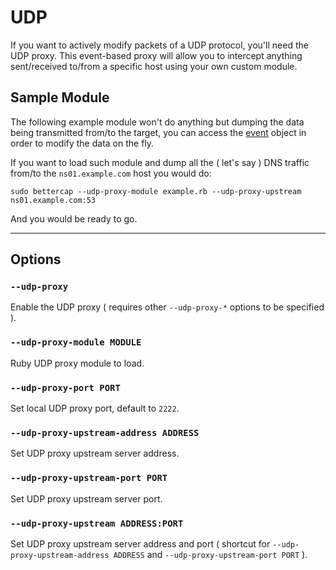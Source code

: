 UDP
============

If you want to actively modify packets of a UDP protocol, you'll need the UDP proxy. This event-based proxy will allow you to intercept anything sent/received to/from a specific host using your own custom module.

## Sample Module

The following example module won't do anything but dumping the data being transmitted from/to the target, you can access the [event](http://www.rubydoc.info/gems/bettercap/1.5.0/BetterCap/Proxy/UDP/Event) object in order to modify the data on the fly.

<script src="https://gist.github.com/evilsocket/7fbbfc9b12826e7de7a1c97a921b7ce8.js"></script>

If you want to load such module and dump all the ( let's say ) DNS traffic from/to the `ns01.example.com` host you would do:

    sudo bettercap --udp-proxy-module example.rb --udp-proxy-upstream ns01.example.com:53

And you would be ready to go.

<hr/>

## Options

### `--udp-proxy`

Enable the UDP proxy ( requires other `--udp-proxy-*` options to be specified ).

### `--udp-proxy-module MODULE`

Ruby UDP proxy module to load.

### `--udp-proxy-port PORT`

Set local UDP proxy port, default to `2222`.

### `--udp-proxy-upstream-address ADDRESS`

Set UDP proxy upstream server address.

### `--udp-proxy-upstream-port PORT`

Set UDP proxy upstream server port.

### `--udp-proxy-upstream ADDRESS:PORT`

Set UDP proxy upstream server address and port ( shortcut for `--udp-proxy-upstream-address ADDRESS` and `--udp-proxy-upstream-port PORT` ).
